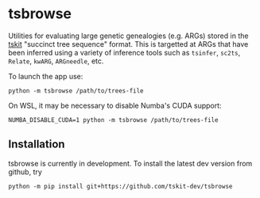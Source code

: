 # tsbrowse
Utilities for evaluating large genetic genealogies (e.g. ARGs) stored in the [tskit](https://tskit.dev) "succinct tree sequence" format.
This is targetted at ARGs that have been inferred using a variety of inference tools such as `tsinfer`, `sc2ts`, `Relate`, `kwARG`, `ARGneedle`, etc. 


To launch the app use:

`python -m tsbrowse /path/to/trees-file`

On WSL, it may be necessary to disable Numba's CUDA support:

`NUMBA_DISABLE_CUDA=1 python -m tsbrowse /path/to/trees-file`

## Installation

tsbrowse is currently in development. To install the latest dev version from github, try

```
python -m pip install git+https://github.com/tskit-dev/tsbrowse
```
